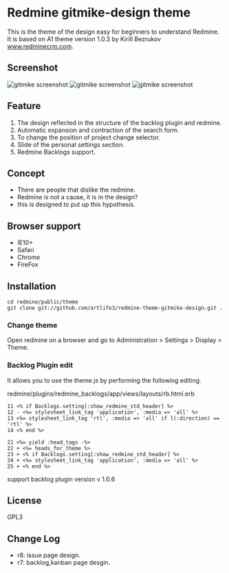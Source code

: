 Redmine gitmike-design theme
==============

This is the theme of the design easy for beginners to understand Redmine. 
It is based on A1 theme version 1.0.3 by Kirill Bezrukov www.redminecrm.com.

## Screenshot[screenshot1]: https://github.com/artlife3/redmine-theme-gitmike-design/blob/master/screenshot/backlog_01.png?raw=true "gitmike-design screenshot"
[screenshot2]: https://github.com/artlife3/redmine-theme-gitmike-design/blob/master/screenshot/backlog_kanban_01.png?raw=true "gitmike-design screenshot"

[screenshot3]: https://github.com/artlife3/redmine-theme-gitmike-design/blob/master/screenshot/issue.png?raw=true "gitmike-design screenshot"
![gitmike screenshot][screenshot1]
![gitmike screenshot][screenshot2]
![gitmike screenshot][screenshot3]

## Feature
1. The design reflected in the structure of the backlog plugin and redmine. 
1. Automatic expansion and contraction of the search form. 
1. To change the position of project change selector. 
1. Slide of the personal settings section. 
1. Redmine Backlogs support.

## Concept
* There are people that dislike the redmine. 
* Redmine is not a cause, it is in the design? 
* this is designed to put up this hypothesis.

## Browser support
* IE10+
* Safari
* Chrome
* FireFox

## Installation

```
cd redmine/public/theme
git clone git://github.com/artlife3/redmine-theme-gitmike-design.git .
```
### Change theme
Open redmine on a browser and go to Administration > Settings > Display > Theme.

### Backlog Plugin edit

It allows you to use the theme.js by performing the following editing.

redmine/plugins/redmine_backlogs/app/views/layouts/rb.html.erb

```
11 <% if Backlogs.setting[:show_redmine_std_header] %>
12 - <%= stylesheet_link_tag 'application', :media => 'all' %>
13 <%= stylesheet_link_tag 'rtl', :media => 'all' if l(:direction) == 'rtl' %>
14 <% end %>

21 <%= yield :head_tags -%>
22 + <%= heads_for_theme %>
23 + <% if Backlogs.setting[:show_redmine_std_header] %>
24 + <%= stylesheet_link_tag 'application', :media => 'all' %>
25 + <% end %>
```
support backlog plugin version v 1.0.6
## License

GPL3

## Change Log

* r8: issue page design.
* r7: backlog,kanban page desgin.
